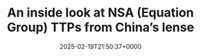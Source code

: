---
title: An inside look at NSA (Equation Group) TTPs from China’s lense
slug: 20250219T215037
date: 2025-02-19T21:50:37+0000
params:
  url: https://www.inversecos.com/2025/02/an-inside-look-at-nsa-equation-group.html?m=1
tags:
- apt
- forensics
---
